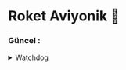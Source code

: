 # Roket Aviyonik 🚀

### Güncel :

<details> <summary> Watchdog </summary>

Interrupt Watchdog (IWDT)
RTC Watchdog Timer (RTC_WDT)

ESP32 mimarisinde iki önemli sistem watchdog’u olan Interrupt Watchdog (IWDT) ve RTC Watchdog Timer (RTC_WDT), 
uygulama koduna herhangi bir müdahaleye gerek kalmadan sistem seviyesinde otomatik olarak çalışmaktadır.
IWDT, FreeRTOS işletim sistemi tarafından her tick’te beslenerek, ISR’ların veya kritik bölümlerin sistemin kilitlenmesine neden olup olmadığını denetler. 
RTC_WDT ise, sistem açıldığında (boot aşamasında) devreye girerek, main() fonksiyonuna zamanında ulaşılamazsa otomatik reset işlemi gerçekleştirir. 
Bu iki watchdog, ESP32 sisteminin kararlı çalışmasını sağlamakta, olası kilitlenmelerde sistemin kendi kendine toparlanmasına imkân tanımaktadır.

Task Watchdog Timer (TWDT)

ESP32 platformunda kullanılan Task Watchdog Timer (TWDT), belirli görevlerin (task'ların) belirli bir süre içerisinde düzgün şekilde 
çalışıp çalışmadığını denetlemek amacıyla kullanılan bir yazılımsal koruma mekanizmasıdır. 
Kullanıcı tarafından başlatılarak aktif hâle getirilen TWDT’ye, izlenmesi istenen görevler abone edilir. 
Bu görevler, belirlenen zaman aralığında esp_task_wdt_reset() fonksiyonu ile watchdog'u “beslemeli”; aksi takdirde 
TWDT bu görevin kilitlendiğini varsayarak sistemin hata mesajı üretmesini (panic) ya da resetlenmesini sağlar.
Roket sistemleri gibi güvenlik-kritik uygulamalarda TWDT, sistemin ana görevlerinin donması, veri akışının kesilmesi veya 
infinite loop gibi yazılım hatalarının oluşması durumunda müdahale ederek sistemin kendi kendini kurtarabilmesini sağlar.

```cpp
#include "esp_task_wdt.h"

void setup() {
  // ... mevcut kurulumlar ...

  esp_task_wdt_config_t twdt_config = {
    .timeout_ms = 3000, // 3 saniye içinde resetlenmeli
    .idle_core_mask = 0, // idle task izlenmiyor
    .trigger_panic = true
  };

  esp_task_wdt_init(&twdt_config); // Watchdog’u başlat
  esp_task_wdt_add(NULL);          // Mevcut görev (loop task) TWDT’ye abone edildi
}

void loop() {
  // Uçuş kontrol fonksiyonlarını çağır
  kalkis();
  burnout();
  apogee();
  parasut();
  alcalma();
  call_lora();

  esp_task_wdt_reset(); // 🔁 watchdog'u besle

  delay(200);
}
```


## [Yapılcaklar notu](https://ostimteknikuniversitesi-my.sharepoint.com/:w:/g/personal/230201060_ostimteknik_edu_tr/EbsuAKLU0ShNoTfdPXoBlwgBV6bBdwqXOMXw21tmuLnfXQ?e=zlj0Fm)


<details> <summary> old  </summary>

![güncel Algo flowchart](https://github.com/user-attachments/assets/4ee9dc47-58e5-4329-be02-5780bf1bafeb)
![güncel Algo flowchart](https://github.com/user-attachments/assets/764aee20-59d5-423e-8e08-6983022160b2)
	
- [Eski Arayüz Reposu](https://github.com/CerenSultanCETIN/RocketInterface13.git)

<div style="display: flex; justify-content: center; gap: 20px;">
  <a href="https://github.com/user-attachments/assets/b3c92df3-6dc9-4abe-9a28-f702d46e05a6">
    <img src="https://github.com/user-attachments/assets/b3c92df3-6dc9-4abe-9a28-f702d46e05a6" alt="resim1" width="750" />
  </a>
<div style="display: flex; justify-content: center; gap: 20px;">
  <a href="https://github.com/user-attachments/assets/648fd35b-3c85-447b-8fb1-8ce616d4887b">
    <img src="https://github.com/user-attachments/assets/648fd35b-3c85-447b-8fb1-8ce616d4887b" alt="resim1" width="750" />
  </a>

### 2025.04.27 KTR şablonundan olan görevlerim : 

- Özgün UKB’lerin algoritmaları açık ve net bir şekilde açıklanmalıdır.
 Algoritma açıklanırken karmaşık ve uzun cümleler kullanılmamalı,
 akış şemaları kullanılmalıdır. 
Kullanılan algoritmaya ilişkin akış şemasında; 
algoritmada kullanılan parametrelerin hangi sensörden geldiği açık ve net bir şekilde anlatılmalıdır.
 Kurtarma sistemini tetikleyecek parametreler listelenmeli ve neden seçildiği belirtilmelidir (kullandığı parametreleri doğru sensörlerden almayan veya eksik olarak açıklayan takımlar diskalifiye edilecektir). 
Algoritma içerisinde haberleşme ve yer istasyonu ile ilgili adımlar var ise bunlar paylaşılmamalıdır.
 (besma // görselleştirerek yap)

- Özgün UKB’lerin test edilmesi kapsamında test cihazı ile Ö-UKB arasında çalışacak olan yazılımın UKB ana algoritması ile nasıl entegre edildiği ve çalışma yapısı açık şekilde algoritma şeması olarak paylaşılmalıdır. (semih/enes/besma)

### 2025.04.26
Deney videosu (Semih) 
https://drive.google.com/drive/folders/1odC9xmdg6W0WZIL8I4gqv5UqY6kFndTy?usp=sharing

### 2025.04.24 Mete başkana algoritma hakkında soru soruldu ve bunun çıktısı şöyle oldu : 

🌟 Özet Strateji:

🧠 Sensör Füzyonlama (Sensor Fusion) + 📉 Kalman Filtresi

Bu iki yöntem, farklı sensörlerden gelen verileri birleştirerek daha doğru ve güvenilir ölçümler sağlar.

⸻

💡 Elimizdeki Üç Faktör:
	1.	İvme (Accelerometer)
	•	Başlangıç ve motor bitimi (burn-out) sırasında yüksek titreşim nedeniyle barometre bozulabilir.
	•	Bunu kontrol etmek için ivmeölçer (accelerometer) kullanılır.
	•	Kalman filtresi ile filtrelenerek anlık ivme patlamalarına karşı önlem alınır.
	2.	Dikey Hız (Vertical Speed)
	•	Barometre verisinden veya ivme verisinin integralinden hesaplanabilir.
	•	Özellikle motor kapanışından sonra roketin apogee noktasına ulaşıp ulaşmadığı burada anlaşılır.
	3.	Yükseklik (Altitude)
	•	Barometrik sensör (BMP280 gibi) ile ölçülür ama burn-out ve ani basınç değişimlerinde güvenilirliği düşer.
	•	Bu nedenle ivme ve dikey hız verisiyle çapraz kontrol yapılır.

⸻

🔍 Neden Kalman Filtresi?

Kalman filtresi, sistemdeki gürültülü sensör verilerini birleştirerek en iyi tahmini yapar. Yani:
	•	Barometre + ivmeölçer verisi → Yükseklik ve dikey hızın en güvenilir hali elde edilir.
	•	Başlangıçta barometredeki hataları ivme ile check edersiniz.
	•	Hata varsa Kalman filtresi bunu “güvenilir olmayan veri” olarak değerlendirip tahminini düzeltir.

⸻

🔄 Sensör Füzyonlama
	•	Sensör füzyonlama, farklı kaynaklardan gelen verileri birleştirerek tek bir anlamlı veri seti üretir.
	•	Örneğin:
	•	BMP280 (yükseklik)
	•	MPU6050 (ivme ve gyro)
	•	Kalman filtresi ile bu sensörlerin birleşimi yapılır.

⸻

📌 Uygulamada Ne Yapılmalı?
	1.	MPU6050 → ivme ve gyro verisini oku.
	2.	BMP280 → basınca dayalı yükseklik verisini al.
	3.	Tüm bu verileri Kalman filtresi ile işleyerek:
	•	Gerçek yükseklik
	•	Dikey hız
	•	Apogee tespiti
gibi önemli bilgileri güvenilir şekilde elde et.

---

📌 KTR Raporunda Algoritma’dan Ne Bekleniyor?

- 📄 “Özgün UKB’lerin algoritmaları açık ve net bir şekilde açıklanmalıdır.”
- 📄 “Algoritma açıklanırken karmaşık ve uzun cümleler kullanılmamalı, akış şemaları kullanılmalıdır.”
- 📄 “Algoritmada kullanılan parametrelerin hangi sensörden geldiği açık ve net bir şekilde anlatılmalıdır.”
- 📄 “Kurtarma sistemini tetikleyecek parametreler listelenmeli ve neden seçildiği belirtilmelidir.”
- 📄 “Algoritma içerisinde haberleşme ve yer istasyonu ile ilgili adımlar var ise bunlar paylaşılmamalıdır.”




### 2025.04.20 / Algoritma Deney Testi / Asansör Kullanıldı hızın değişimi gözlemlendi. ( Erenle birlikte yaptık )
##### KTR de bu kısımda bizden istenilen şu şekilde yazılmış: 

- Algoritma Testleri:
Bu test ile takimlar özgün UKB'leri ile aym sensör mimarisine sahip bir prototip olusturmalidir. Prototip için devre kartinin üretilmis olmasi gerekmemektedir. Sensörler modül olarak breadboard üzerinde bir araya getirilebilir. Devre kartini üretmis olan takimlar nihai devre kartlari ile bu testi gerçeklestirebilirler.
Testin amaci ayrilma sistemini aktiflestirecek olan algoritmanin çalisma prensibinin kontrolüdür. Takimlar gerekirse algoritmalari için belirledikleri esik degerleri degistirerek ancak algoritma mantigini degistirmeden algoritmalarin1 test etmelidirler. Yapilan test sonucunda ayrilma sisteminin aktiflestirildigi görsel veya isitsel bir çikti ile gösterilmelidir.
Ornek bir test senaryosu olarak, ayrilma algoritmasinda roketin yer normali ile yaptigi açi ve irtifa degerini kullanan bir sistem için breadboard üzerine yerlestirilen bir prototip aviyonik sistemin yer ile yaptigi açi el ile degistirilebilir.
Sonrasinda ise sistem bir emis sistemi (örnegin elektrik süpürgesi) yardimiyla vakumlama yapip irtifa degisimi saglanabilir. Yapilan degisiklikler sonucun kurtarma sisteminin aktivasyonunu modellemek için bir LED lambas1 yakilabilir ya da bir ses sistemi (örnegin buzzer) aktive edilebilir. Yapilan bu adimlar en fazla 30 saniyelik bir video ile gösterilmelidir.


  https://github.com/user-attachments/assets/4e7f96be-68da-4bf2-be7a-c1ad1da02b06

  - BUNUN SESLENDİRİLMESİ YAPILMASI GEREKİYOR ASANSÖRDE ÇIKILDIĞINI VE ŞU AMAÇLA YAPILMASI GEREKTİĞİNİ SÖYLEYEN BİR MONTAJ 

<a href="https://github.com/user-attachments/assets/b571d8d4-8fc2-40d7-b4c7-0fd44b211a0b">
  <img src="https://github.com/user-attachments/assets/b571d8d4-8fc2-40d7-b4c7-0fd44b211a0b" alt="" width="450" />
</a>
<a href="https://github.com/user-attachments/assets/4e7f96be-68da-4bf2-be7a-c1ad1da02b06">
  <img src="https://github.com/user-attachments/assets/4e7f96be-68da-4bf2-be7a-c1ad1da02b06" alt="" width="450" />
</a>

### 💥 2025.03.15 / KTR Raporlarının hazırlanması 

#### Questions:

1. Kodlanış şekilleri, i2c mi SPI mı UART mı ?
2. Hazır kütüphane var mı yoksa driver mı yazılacak ?

<details> <summary> Alternatif Modül</summary> 
2025_01_25/27

GPS için araştırma sürecine girdim ancak araştırırken birkez daha aldığım GPS modülunu denemeye karar verdim, başka bir kodla EKTEDİR, Cerendeydi GPS getirdi bende test için eve getirdim. Pazartesi günü Yusuf ve Şenol hocalarla konuşmak için gideceğim Ömer de eşlik edecek inşallah o güne kadar detaylı bir GPS modül araştırma raporlamasını yapmış olur test etmiş olurum yeni kodu umarım lock olur. 

- [NEO-6M GPS MODÜL ile konum, hız, irtifa, tarih bilgisi alma | ESP VE ARDUİNO | TİNYGPS++ LİBRARY](https://www.youtube.com/watch?v=yDfn9ZEc5MA)
- [Videodaki verilen kod](https://drive.google.com/drive/folders/1Ig9ccjL5o0V9VCOxEw0sJ4Tpg6B3VTsB)
- [TinyGPS++ Library](https://github.com/mikalhart/TinyGPSPlus?tab=readme-ov-file)

--
{Elimizdeki GY-NEO6MV2 GPS Modülü}
Roket takımları genelde Adafruit Ultimate GPS Modülü veya elimizdeki GY-NEO6MV2 GPS Modülünü kullanmış 
benim beğendiğim  u-blox NEO-M8N-0 
---
Alternatif Modüller :
-----------------------------

Adafruit Ultimate GPS 

[ Adafruit Ultimate GPS Breakout - 66 channel w/10 Hz updates: Bu modül, yüksek hassasiyetli GPS verileri sağlar ve 10 Hz'e kadar güncelleme hızı sunar. Ayrıca, dahili veri kaydedici ve antene sahiptir.
](https://www.adafruit.com/product/5440)
----------------------------------------------------- --------
[ Adafruit Ultimate GPS Breakout with GLONASS + GPS - PA1616D: Bu model, hem GPS hem de GLONASS uydu sistemlerini destekler, bu sayede daha hızlı ve hassas konum belirleme imkanı sunar.](https://www.adafruit.com/product/746?utm_source=chatgpt.com)

Ublox GYGPSV1 NEO-8M GPS Modülü:
1. [Ublox GY-GPSV3 NEO-8M M8N GPS Modülü](https://www.robocombo.com/ublox-gy-gpsv3-neo-8m-m8n-gps-modulu--3196) 472,56 ₺


2. [u-blox NEO-M8N-0](https://www.mouser.com.tr/ProductDetail/u-blox/NEO-M8N-0?qs=zW32dvEIR3unZhZI0KRbew%3D%3D
)[DataSheet](https://www.mouser.com.tr/datasheet/2/1025/NEO_M8_FW3_DataSheet_UBX_15031086-3180589.pdf)


Beitian BN-220 GPS Modülü
1. [AddictiveRC](https://shop.addictiverc.com/products/beitian-bn-220-gps-module-3-6v-5-5v-ttl-level-dual-gnss-module-built-in-led-flash-for-rc-fpv-drone) $20

2. [AMAZON](https://www.amazon.com.tr/Rordigo-HMC5883-Glonass-Kurulum-Kullan%C4%B1m/dp/B0D37YDZNM) 845 ₺
   
3. [Beitian Dual BN-220 GPS GLONASS Anten Modülü TTL Seviye RC Drone Uçak](https://www.elecbee.com/tr-592-GPS-Module/tr-17610-Beitian-Dual-BN-220-GPS-GLONASS-Antenna-Module-TTL-Level-RC-Drone-Airplane 
)$17,59

4. [Tyro119 RC Drone FPV Yarışı için Beitian BN-220T GPS Modülü Çift Modülü](https://www.elecbee.com/tr-617-module-board/tr-17651-Beitian-BN-220T-GPS-Module-Dual-Module-for-Tyro119-RC-Drone-FPV-Racing) $14,32

Ublox ZED-F9P RTK GPS Modülü

-------------------------------------
başka gps modüllerine burdan bakabiliriz : 
https://www.mouser.com.tr/c/embedded-solutions/wireless-rf-modules/gnss-gps-modules/


---
</details>

-----

| **GPS Modülü** | **Kullanılan Protokoller** | **Hazır Kütüphane** | **Yazılım Platformu** | **Driver Gereksinimi** |
| --- | --- | --- | --- | --- |
| **Adafruit Ultimate GPS Breakout** | UART | **Adafruit GPS Kütüphanesi** ([GitHub](https://github.com/adafruit/Adafruit_GPS)) | Arduino, Python | Hayır, kütüphane mevcut. |
|  |  | **TinyGPS++ Kütüphanesi** ([GitHub](https://github.com/mikalhart/TinyGPSPlus)) | Arduino, ESP32, ESP8266 | Hayır, kütüphane mevcut. |
| **Adafruit Ultimate GPS + GLONASS (PA1616D)** | UART | **Adafruit GPS Kütüphanesi** ([GitHub](https://github.com/adafruit/Adafruit_GPS)) | Arduino, Python | Hayır, kütüphane mevcut. |
|  |  | **TinyGPS++ Kütüphanesi** ([GitHub](https://github.com/mikalhart/TinyGPSPlus)) | Arduino, ESP32, ESP8266 | Hayır, kütüphane mevcut. |
| **Ublox GY-GPSV3 NEO-8M** | UART | **u-blox C++/Python API** ([u-blox Docs](https://www.u-blox.com/en/docs/UBX-13003221)) | Arduino, STM32, Raspberry Pi, Python | Hayır, kütüphane mevcut. |
|  |  | **TinyGPS++ Kütüphanesi** ([GitHub](https://github.com/mikalhart/TinyGPSPlus)) | Arduino, ESP32, ESP8266 | Hayır, kütüphane mevcut. |
|  |  | **NeoGPS Kütüphanesi** ([GitHub](https://github.com/SlashDevin/NeoGPS)) | Arduino, AVR, ESP8266 | Hayır, kütüphane mevcut. |
| **Ublox NEO-6M GPS Modülü** | UART | **TinyGPS++ Kütüphanesi** ([GitHub](https://github.com/mikalhart/TinyGPSPlus)) | Arduino, ESP32, ESP8266, STM32 | Hayır, kütüphane mevcut. |
|  |  | **NeoGPS Kütüphanesi** ([GitHub](https://github.com/SlashDevin/NeoGPS)) | Arduino, AVR, ESP8266 | Hayır, kütüphane mevcut. |
|  |  | **u-blox C++/Python API** ([u-blox Docs](https://www.u-blox.com/en/docs/UBX-13003221)) | Arduino, Raspberry Pi, STM32, Python | Hayır, kütüphane mevcut. |
| **Beitian BN-220 GPS Modülü** | UART | **TinyGPS++ Kütüphanesi** ([GitHub](https://github.com/mikalhart/TinyGPSPlus)) | Arduino, ESP32, ESP8266 | Hayır, kütüphane mevcut. |
|  |  | **NeoGPS Kütüphanesi** ([GitHub](https://github.com/SlashDevin/NeoGPS)) | Arduino, AVR, ESP8266 | Hayır, kütüphane mevcut. |
| **Ublox ZED-F9P RTK GPS Modülü** | UART, I2C, SPI | **u-blox F9P RTK Kütüphanesi** ([u-blox Docs](https://www.u-blox.com/en/docs/UBX-21022705)) | Arduino, Raspberry Pi, STM32, Python | Hayır, kütüphane mevcut. |
|  |  | **TinyGPS++ Kütüphanesi** ([GitHub](https://github.com/mikalhart/TinyGPSPlus)) | Arduino, ESP32, ESP8266 | Hayır, kütüphane mevcut. |

### **Kütüphaneler ve Kullanım Alanları:**
| **Kütüphane** | **Platformlar** | **Avantajlar** | **Olası Sorunlar** |
| --- | --- | --- | --- |
| **TinyGPS++** | Arduino, ESP32, ESP8266 | Basit ve hızlı kullanım. Hızlı entegrasyon sağlar. | Bellek kısıtlaması olan projelerde yetersiz olabilir, örneğin düşük bellekli cihazlarda. |
| **NeoGPS** | Arduino, AVR, ESP8266 | Düşük bellek kullanımı, hızlı veri işleme. Gerçek zamanlı verileri işlemek için optimize edilmiştir. | Yapılandırması daha karmaşık olabilir, başlangıç seviyesindeki kullanıcılar için zorlayıcı olabilir. |
| **u-blox API** | Arduino, STM32, Raspberry Pi | Gelişmiş veri işleme, GNSS desteği, yüksek doğruluklu veriler sağlar. | Basit projelerde fazla karmaşık ve donanım gereksinimleri yüksek olabilir. Ayrıca, API'yi kullanmak için biraz daha fazla öğrenme süresi gerekebilir. |
| **u-blox F9P RTK** | Arduino, STM32, Raspberry Pi | RTK (Real-Time Kinematic) desteği, çoklu GNSS Global Navigation Satellite System) sistemlerini destekler, yüksek doğruluk sağlar (santimetre seviyesinde). | Yüksek maliyet, karmaşık yapılandırma, yüksek donanım gereksinimi. |


### 🤔🧐 2025_01_31 / ÖTR Rapor incelemesi ve geçmiş raporları inceleme notlarım: 

- Geçen sene finalist olan takım gps için [bunu](https://www.mouser.com.tr/ProductDetail/u-blox/MAX-8Q-0?qs=DPoM0jnrROXs29tEjk5Xmw%3D%3D) kullanmışlar güç tüketimi bakımından daha az olduğu ve daha hızlı güncelleme hızı için bunu kullandıklarını düşünüyordum Mete başkan " Fazla profesyonel bir ürün , Bunu kullanmamız zor olur. Önce elimizdekiyle işi bitirelim sonra geçmeyi deneriz" dedi.
- 

### 🌚🤝 2025_01_29 / Şartname toplantısı sonrası bazı notlar ve sorular:

- İrtifa 
- Enlem
- Boylam

bilgisi olmak zorunda.

- Jireskoptan gelen verinin birinimi dps mi ?
- Ivmenin birimi g-force mudur ?

yoksa başka bir şey olup onu dönüştürmemiz mi gerekir ?

<a href="(https://github.com/user-attachments/assets/f52d8408-84fa-4977-bce8-330be7c3f8ec)">
    <img src="https://github.com/user-attachments/assets/f52d8408-84fa-4977-bce8-330be7c3f8ec" alt="resim7" width="400" />
  </a>

- USB -TTL olan bağlantı nasıl yapacağız onunla ilgili bir araştırma yapılmalı ? 
- yaptığımız form uygulamasını nasıl export edip onu desktop app yapmamız gerekiyor? 

- HYI denilen sistemin com bağlantı ayarları ile ilgili birkaç madde var onu anlamadık.

### 💥🤙 2025.01.27 / GPS ilk kez çalıştı !.. 

bu [kodu](https://github.com/eren-gokce/racoon/blob/main/gpsTest/gpsModuleVakasi.ino) denedik ve çalıştı. Veri aldık ancak şöyle bir durum var , [NMEA DECODER](https://swairlearn.bluecover.pt/nmea_analyser) da çevirmemiz ve o şekilde Latitude, Longitude, Time çıktılarını anlamamız gerekti.

<a href="https://github.com/user-attachments/assets/7f5c361f-0555-460b-aa46-07284a1dbdd8">
  <img src="https://github.com/user-attachments/assets/7f5c361f-0555-460b-aa46-07284a1dbdd8" alt="resim1" width="450" />
</a>
<a href="https://github.com/user-attachments/assets/16cb8f80-afea-4d90-a05c-b67961d86f9f">
  <img src="https://github.com/user-attachments/assets/16cb8f80-afea-4d90-a05c-b67961d86f9f" alt="resim2" width="450" />
</a>
<a href="https://github.com/user-attachments/assets/33fd836e-89a2-4c3f-a062-ecb3575717f9">
  <img src="https://github.com/user-attachments/assets/33fd836e-89a2-4c3f-a062-ecb3575717f9" alt="resim3" width="450" />
</a>
<a href="https://github.com/user-attachments/assets/0d57ecf8-1266-4181-a1d9-74a077fec470">
  <img src="https://github.com/user-attachments/assets/0d57ecf8-1266-4181-a1d9-74a077fec470" alt="resim4" width="450" />
</a>
<details>
   
<summary> Plan Algoritması: GPS Verisinin Alınması, Decode Edilmesi ve Gösterimi </summary>

#### **1. Başlangıç**
- **Arduino'dan NMEA verisi alınması için gerekli seri port ayarlarını yap.**
  - COM port ve baud rate değerlerini belirle.
  - Seri portu açarak Arduino'dan veri okumayı başlat.

---

#### **2. Veri Alımı**
1. **Arduino'dan gelen veriyi seri port üzerinden oku.**
   - Her satırın bir NMEA cümlesi olduğunu varsay.
   - NMEA cümlelerini satır bazında al (ör. `$GPGLL`, `$GPRMC`).

2. **NMEA cümlelerini bir buffer içine kaydet.**
   - Cümle tamamlandığında (satır sonu `\n` görüldüğünde), decode işlemine geç.

---

#### **3. Decode İşlemi**
1. **Filtreleme:**
   - Gelen veriyi kontrol et.
   - Yalnızca `$GPGLL` veya `$GPRMC` cümlelerini işle.

2. **Veri Ayrıştırma:**
   - `NmeaParser` kullanarak cümleleri otomatik decode et.
     - `$GPGLL`: Latitude, Longitude, UTC Time.
     - `$GPRMC`: Latitude, Longitude, UTC Time ve ek olarak hız/yön bilgisi.
   - Ayrıştırılan değerleri geçerli formatta (ondalık derece) hesapla.

3. **Koordinatları Ondalık Dereceye Dönüştür:**
   - Latitude ve Longitude değerlerini derece/dakika formatından ondalık dereceye çevir.

---

#### **4. Arayüz Güncellemesi**
1. **Enlem, boylam ve zamanı arayüzde göster:**
   - Latitude, Longitude ve Time bilgilerini bir `TextBox` veya `Label` içinde güncelle.

2. **Harita Güncellemesi:**
   - Harita üzerindeki mevcut marker'ı temizle.
   - Yeni Latitude ve Longitude değerleriyle bir marker ekle.
   - Haritayı marker’ın bulunduğu konuma merkezle.

---

#### **5. Verilerin Yedeklenmesi**
1. **Ayrıştırılan tüm verileri bir CSV dosyasına yaz.**
   - Dosya mevcut değilse, başlık satırı ekle: `Latitude,Longitude,Time`.
   - Yeni bir veri alındığında, bu veriyi dosyaya ekle:
     ```
     Latitude, Longitude, Time
     39.968672, 32.743390, 13:45:16
     ```

2. **Veri güvenliği için dosya işlemlerini doğru yönet:**
   - Dosya açıkken hatalardan korunmak için try-catch bloğu kullan.

---

#### **6. Anlık Konum Takibi**
1. **Yeni veri geldiğinde mevcut veriyi geçersiz kıl:**
   - Haritada yalnızca en güncel veriyi göster.
   - Haritayı sürekli yeni gelen veriyle güncelle.

2. **Daha önce gelen tüm verileri CSV dosyasına sakla:**
   - Harita güncellenirken eski veriler kaybolmaz, yalnızca yedeklenir.

---

#### **7. Hata Yönetimi**
1. **Seri Port:**
   - Port açık değilse kullanıcıyı uyar ve programı durdur.
   - Hatalı port seçimi yapılırsa, kullanıcıya uygun mesaj göster.

2. **Decode İşlemi:**
   - Geçersiz bir NMEA cümlesi gelirse, işlemi atla ve bir sonraki satıra geç.

3. **Dosya İşlemleri:**
   - CSV dosyasına yazarken oluşabilecek hataları yönet.

---

#### **8. Programın Sonlandırılması**
- Seri port bağlantısını kapat.
- Haritayı son gösterilen konumda bırak.
- Yedeklenen veriler CSV dosyasında eksiksiz bir şekilde bulunmalı.

---

### **Algoritma Akışı**

```plaintext
Başla
↓
Seri portu aç ve GPS modülünden veri al
↓
Her satırı oku:
    Eğer `$GPGLL` veya `$GPRMC` ile başlıyorsa:
        → NmeaParser kullanarak veriyi ayrıştır
        → Latitude, Longitude ve UTC Time bilgilerini çıkar
        → Koordinatları ondalık dereceye dönüştür
        → Arayüzü güncelle: Enlem, Boylam ve Zaman bilgilerini göster
        → Haritada konumu güncelle: Marker ekle ve haritayı merkeze al
        → Veriyi `gps_data.csv` dosyasına yedekle
    Değilse:
        → Bir sonraki satıra geç
↓
Yeni veri geldikçe işlemi tekrarla
↓
Hata varsa kullanıcıyı bilgilendir
↓
Program sonlandırıldığında:
    → Seri portu kapat
    → Haritayı ve CSV dosyasını kaydet
Bitti
```

---

</details>

<details><summary>Plan: Seri Porttan Gelen NMEA Verisini Otomatik Decode Etme ve İşleme </summary>
   
###### **1. Gerekenler**
- **Kütüphaneler:**
  1. **NmeaParser**:
     - NMEA verilerini otomatik olarak ayrıştırmak için kullanılır.
     - `$GPGLL`, `$GPRMC`, `$GPGGA` gibi standart NMEA cümlelerini destekler.
     - **Yükleme:** 
       ```bash
       Install-Package NmeaParser
       ```
  2. **GMap.NET**:
     - Harita üzerinde konum göstermek için kullanılır.
     - Google Maps, OpenStreetMap gibi sağlayıcılardan veri alır.

- **Donanım:**
  - Arduino + GPS modülü
  - Bilgisayara USB ile bağlı Arduino cihazı

---

###### **2. Uygulama Akışı**

1. **Seri Porttan Veri Alımı:**
   - Arduino, GPS modülünden aldığı NMEA cümlelerini seri port üzerinden bilgisayara gönderir.
   - C# uygulaması, bu verileri seri port dinleyicisiyle alır.

2. **NMEA Verisinin Decode Edilmesi:**
   - Tüm NMEA cümleleri `NmeaParser` ile işlenir.
   - `$GPGLL` veya `$GPRMC` cümlelerinden:
     - **Latitude** (Enlem),
     - **Longitude** (Boylam),
     - **UTC Time** bilgileri ayrıştırılır.

3. **Harita Üzerinde Gösterim:**
   - Ayrıştırılan Latitude ve Longitude bilgileri, **GMap.NET** kullanılarak harita üzerinde marker (işaretleyici) olarak gösterilir.
   - Harita, yeni konuma göre merkezlenir.

4. **Verilerin Yedeklenmesi:**
   - Decode edilen tüm veriler, bir CSV dosyasına şu formatta kaydedilir:
     ```
     Latitude, Longitude, Time
     ```

---

###### **3. Teknik Detaylar**

##### **A. NMEA Verisini Decode Etme**
1. **$GPGLL Cümlesi:**
   - **Format:** `$GPGLL,<latitude>,<N/S>,<longitude>,<E/W>,<UTC time>,<status>,<checksum>`
   - Örnek:
     ```
     $GPGLL,3958.12035,N,03244.60339,E,134516.00,A*61
     ```
   - Ayrıştırılacak Değerler:
     - `Latitude`: 39°58.12035' N → 39.96867267
     - `Longitude`: 32°44.60339' E → 32.74339065
     - `UTC Time`: 13:45:16

2. **$GPRMC Cümlesi:**
   - **Format:** `$GPRMC,<UTC time>,<status>,<latitude>,<N/S>,<longitude>,<E/W>,<speed>,<course>,<date>,...`
   - Örnek:
     ```
     $GPRMC,134517.00,A,3958.12036,N,03244.60344,E,0.601,,270125,,,A*74
     ```
   - Ek olarak:
     - Hız bilgisi `speed` ve yön bilgisi `course` ayrıştırılabilir.

3. **Ondalık Dereceye Dönüştürme:**
   - Derece/Dakika formatını ondalık dereceye dönüştürmek için:
     ```csharp
     private double ConvertToDecimal(string degreeString, string direction)
     {
         double degrees = double.Parse(degreeString.Substring(0, 2));
         double minutes = double.Parse(degreeString.Substring(2));
         double decimalDegrees = degrees + (minutes / 60);

         if (direction == "S" || direction == "W")
             decimalDegrees *= -1;

         return decimalDegrees;
     }
     ```

---

###### **B. Haritada Gösterim**
1. **GMap.NET Harita Ayarları:**
   ```csharp
   private void InitializeMap()
   {
       gMapControl1.MapProvider = GMapProviders.GoogleMap; // Harita sağlayıcı
       GMaps.Instance.Mode = AccessMode.ServerOnly;
       gMapControl1.Position = new PointLatLng(39.92077, 32.85411); // Başlangıç pozisyonu
       gMapControl1.MinZoom = 1;
       gMapControl1.MaxZoom = 20;
       gMapControl1.Zoom = 15;

       markersOverlay = new GMapOverlay("markers");
       gMapControl1.Overlays.Add(markersOverlay);
   }

   private void UpdateMap(double latitude, double longitude)
   {
       markersOverlay.Markers.Clear(); // Eski markerları temizle
       PointLatLng point = new PointLatLng(latitude, longitude);
       GMarkerGoogle marker = new GMarkerGoogle(point, GMarkerGoogleType.red_dot);
       markersOverlay.Markers.Add(marker);
       gMapControl1.Position = point;
   }
   ```

2. **Marker Güncelleme:**
   - Yeni konum geldiğinde marker haritada güncellenir ve harita otomatik olarak merkezlenir.

---

##### **C. Verilerin Yedeklenmesi**
1. **CSV Formatında Kaydetme:**
   ```csharp
   private void SaveToCsv(double latitude, double longitude, string utcTime)
   {
       string filePath = "gps_data.csv";

       if (!File.Exists(filePath))
       {
           File.WriteAllText(filePath, "Latitude,Longitude,Time\n"); // Başlık satırı
       }

       File.AppendAllText(filePath, $"{latitude},{longitude},{utcTime}\n");
   }
   ```

2. **Her Yeni Veri Geldiğinde Kaydetme:**
   - `$GPGLL` veya `$GPRMC` cümlesi decode edildikten sonra, bu fonksiyon çağrılır.

---

##### **4. Özet**
- **Kütüphaneler:**
  1. `NmeaParser`: NMEA cümlelerini decode etmek için.
  2. `GMap.NET`: Harita üzerinde konum göstermek için.

- **Uygulama Akışı:**
  1. Arduino’dan seri port üzerinden NMEA verileri alınır.
  2. `$GPGLL` veya `$GPRMC` cümleleri filtrelenir.
  3. Latitude, Longitude ve Time bilgileri ayrıştırılır.
  4. Decode edilen veriler:
     - Harita üzerinde marker olarak gösterilir.
     - `gps_data.csv` dosyasına kaydedilir.
</details>
<details>

<summary> Örnek kod GPT: </summary>

using System;
using System.IO.Ports;
using System.Windows.Forms;
using GMap.NET;
using GMap.NET.MapProviders;
using GMap.NET.WindowsForms;
using GMap.NET.WindowsForms.Markers;
using System.IO;
using NmeaParser;
using NmeaParser.Messages;
public partial class MainForm : Form
{
    private SerialPort serialPort;
    private GMapOverlay markersOverlay;

    public MainForm()
    {
        InitializeComponent();
        InitializeMap();
    }

    // 1. Harita Başlangıç Ayarları
    private void InitializeMap()
    {
        gMapControl1.MapProvider = GMapProviders.GoogleMap; // Google Maps sağlayıcı
        GMaps.Instance.Mode = AccessMode.ServerOnly;
        gMapControl1.Position = new PointLatLng(39.92077, 32.85411); // Ankara başlangıç pozisyonu
        gMapControl1.MinZoom = 1;
        gMapControl1.MaxZoom = 20;
        gMapControl1.Zoom = 15;

        markersOverlay = new GMapOverlay("markers");
        gMapControl1.Overlays.Add(markersOverlay);
    }

    // 2. Seri Port Bağlantısını Aç
    private void btnConnect_Click(object sender, EventArgs e)
    {
        serialPort = new SerialPort
        {
            PortName = cmbPorts.Text, // Kullanıcıdan seçilen COM port
            BaudRate = 9600,
            DataBits = 8,
            Parity = Parity.None,
            StopBits = StopBits.One
        };

        serialPort.DataReceived += SerialPort_DataReceived; // Veri geldiğinde tetiklenecek
        serialPort.Open();
        MessageBox.Show("Bağlantı Başarılı!");
    }

    // 3. Seri Port Bağlantısını Kapat
    private void btnDisconnect_Click(object sender, EventArgs e)
    {
        if (serialPort != null && serialPort.IsOpen)
        {
            serialPort.Close();
            MessageBox.Show("Bağlantı Kapatıldı!");
        }
    }

    // 4. Seri Port Üzerinden Veri Al
    private void SerialPort_DataReceived(object sender, SerialDataReceivedEventArgs e)
    {
        string nmeaData = serialPort.ReadLine();
        try
        {
            var message = NmeaMessage.Parse(nmeaData); // NmeaParser ile ayrıştırma

            if (message is Gll gll) // Eğer $GPGLL mesajı geldiyse
            {
                ProcessGllMessage(gll);
            }
            else if (message is Rmc rmc) // Eğer $GPRMC mesajı geldiyse
            {
                ProcessRmcMessage(rmc);
            }
        }
        catch (Exception ex)
        {
            Console.WriteLine($"Decode hatası: {ex.Message}");
        }
    }

    // 5. GPGLL Mesajını İşle
    private void ProcessGllMessage(Gll gll)
    {
        double latitude = gll.Latitude;
        double longitude = gll.Longitude;
        string time = gll.Time.ToString();

        // Arayüz Güncelle
        UpdateUI(latitude, longitude, time);

        // Haritada Göster
        UpdateMap(latitude, longitude);

        // CSV'ye Kaydet
        SaveToCsv(latitude, longitude, time);
    }

    // 6. GPRMC Mesajını İşle
    private void ProcessRmcMessage(Rmc rmc)
    {
        double latitude = rmc.Latitude;
        double longitude = rmc.Longitude;
        string time = rmc.FixTime.ToString();

        // Arayüz Güncelle
        UpdateUI(latitude, longitude, time);

        // Haritada Göster
        UpdateMap(latitude, longitude);

        // CSV'ye Kaydet
        SaveToCsv(latitude, longitude, time);
    }

    // 7. Arayüzü Güncelle
    private void UpdateUI(double latitude, double longitude, string time)
    {
        this.Invoke((MethodInvoker)delegate
        {
            txtLatitude.Text = latitude.ToString("F6");
            txtLongitude.Text = longitude.ToString("F6");
            txtTime.Text = time;
        });
    }

    // 8. Haritayı Güncelle
    private void UpdateMap(double latitude, double longitude)
    {
        markersOverlay.Markers.Clear(); // Önceki markerları temizle
        PointLatLng point = new PointLatLng(latitude, longitude);
        GMarkerGoogle marker = new GMarkerGoogle(point, GMarkerGoogleType.red_dot);
        markersOverlay.Markers.Add(marker);
        gMapControl1.Position = point;
    }

    // 9. CSV Dosyasına Kaydet
    private void SaveToCsv(double latitude, double longitude, string utcTime)
    {
        string filePath = "gps_data.csv";

        if (!File.Exists(filePath))
        {
            File.WriteAllText(filePath, "Latitude,Longitude,Time\n"); // Başlık satırı
        }

        File.AppendAllText(filePath, $"{latitude},{longitude},{utcTime}\n");
    }
}


</summary>
</details>

----

<details>
   <summary>Yazılım ve Donanım Arasındaki Haberleşme Mantığını anlamak için yaptığım deneylerin döküman repoları :  </summary>
(about one month ago)

1. [LedBlinkingCsharpArduino](https://github.com/besmabakirci1/LedBlinkingCsharpArduino/tree/main)
2. [Real-Time-Data-Visualization-with-BMP280-and-cSharp](https://github.com/besmabakirci1/Real-Time-Data-Visualization-with-BMP280-and-cSharp/tree/master)
--
</details>
<details>
<summary> 2025_01_07 / versiyon hatası ve çalışmayan GPS </summary> 

🕙09:00-15:28

groundStation.cs 26th line there is "private GMapControl gmapcontrol = new ; " line getting unhendeled exception error aldığımız hatayı bir türlü çözemedik versiyon hatasından kaynaklı bir exception error alıyoruz gpt sorduk araştırdık diğer insanların yaptığı repoları inceledim lakin işe yarar bir çıktı alamadık.

Bulduğumuz işe yarayabilir repolar :
------------------------------------
- [1.REPO](https://github.dev/noant/Lazurite/blob/f8575b9de67a86cb28040c8db34052900a726641/Lazurite/LazuriteUI.Windows.Main/Statistics/Views/GeolocationViewImplementation/LocationsView.xaml.cs#L27#L68)
- [2.REPO](https://github.dev/AliFlux/VectorTileRenderer/blob/b76ccdd010bb1f6b6a8c749d8c0f261977013a20/Gmap.Demo.WinForms/Form1.cs#L16#L40)
- [3.REPO](https://github.dev/disdain13/PokeRoadie/blob/d40914458baf29796c5d31ba5e2cfe703d536ca3/PokeRoadie/Forms/MainForm.cs#L20#L47)

   Alınan Hata : Could not load type 'GMap.NET.Singleton`1' from assembly 'GMap.NET.Core, Version=2.1.6.0, Culture=neutral, PublicKeyToken=b85b9027b614afef'
      NOT : Hata .Net uzantılı bir proje oluşturduğumuzda giderildi. Ceren Hanıma sevgilerimizle :) 

Gps satın almıştım onu denemeye çalıştık ama açık havada olması gerektiğinden olumlu bir çıktı alamadık, çalışıp çalışmadığını bilmiyoruz.
   
🕞 15:30-18:28  

Yanıp sönmeye başladı ama hiç bir şey yazdırmıyo
Sinyal kontolü için bunu denedim Rx Tx değiştirip 10 11 yaptım.
Rx Tx 10 (eskiden 3 yaptim calismadi port okuyor ama yok ) 
Tx Rx 11 (eskiden 4 yaptim calismadi port okuyor ama yok)
Gnd Gnd
Vcc 5v 

dışarda çok beklememe rağmen çalışmadı, bir yerlerim dondu :/ sağlık olsun ne yapalım efenim.. yarın terasta deneyeceğiz cerenle :) umarım olur.

[Gps Module Vakası Repom](https://github.com/besmabakirci1/gpsModuleVakasi/tree/main)
</details>



# [ Ömer Faruk Çift & Berru Erkul, Once Said ] 

## ⚡️ Roket Uçuş Algoritması Açıklaması
### FLOWCHART ÖTR İÇİN 
![ötr için drawio (1)](https://github.com/user-attachments/assets/f24c6af1-ad4f-4e07-b224-e7d90b5a494d)




### FLOWCHART Bizim için
![roketcimms drawio](https://github.com/user-attachments/assets/66848fb9-5c2b-4711-82d9-dc0a1c9d0c85)




### Kütüphaneler
Kodda kullanılan temel kütüphaneler şunlardır:

- `Adafruit_MPU6050.h`: **MPU6050** ivmeölçer ve jiroskop sensörü için Adafruit kütüphanesi.
- `Adafruit_BMP280.h`: **BMP280** barometrik basınç sensörü için Adafruit kütüphanesi.
- `Adafruit_Sensor.h`: Adafruit'in sensör arabirimi.
- `Wire.h`: **I2C** haberleşme için kullanılan kütüphane.
- `SPI.h`: **SPI** haberleşme kütüphanesi.

## Değişkenler ve Kalman Filtresi

<details> <summary> Değişkenler </summary>
  
```cpp
float Q = 0.001; // Süreç gürültü kovaryansı
float R = 0.03;  // Ölçüm gürültü kovaryansı
float P = 1;     // Hata kovaryansı
float K;         // Kalman kazancı
float filteredX = 0, filteredY = 0, filteredZ = 0;
float axOffset = 0, ayOffset = 0, azOffset = 0;
float gxOffset = 0, gyOffset = 0, gzOffset = 0;
float baseAltitude = 0;
float h = bmp.readAltitude(1030.9);
float a = sqrt(pow(axOffset, 2) + pow(ayOffset, 2) + pow(azOffset, 2));
```

- **Kalman Filtresi** kullanılarak sensör verileri gürültüden arındırılır.
- **Kovaryans**, iki değişkenin birbirleriyle nasıl değiştiğini ölçen bir istatistiksel değerdir; pozitifse aynı yönde, negatifse ters yönde değiştiklerini gösterir.
</details>


<details> <summary> Kalman Filtre Fonksiyonu </summary>

  ```cpp
float applyKalmanFilter(float measurement, float &estimate) {
    P += Q;
    K = P / (P + R);
    estimate = estimate + K * (measurement - estimate);
    P *= (1 - K);
    return estimate;
}
```

- `applyKalmanFilter` fonksiyonu, ölçülen veriyi süzerek daha doğru bir tahmin üretir.

</details>

## Sensör Kalibrasyonu
<details> <summary> Sensör Kalibrasyon Kodu </summary>

```cpp
void sensorKalibrasyonu() {
    Serial.println("Sensör kalibrasyonu başlatılıyor");
    sensors_event_t a, g, temp;
    int calibrationLoops = 1000;

    for (int i = 0; i < calibrationLoops; i++) {
        mpu.getEvent(&a, &g, &temp);
        axOffset += a.acceleration.x;
        ayOffset += a.acceleration.y;
        azOffset += a.acceleration.z;
        gxOffset += g.gyro.x;
        gyOffset += g.gyro.y;
        gzOffset += g.gyro.z;
        delay(5);
    }

    axOffset /= calibrationLoops;
    ayOffset /= calibrationLoops;
    azOffset /= calibrationLoops;
    gxOffset /= calibrationLoops;
    gyOffset /= calibrationLoops;
    gzOffset /= calibrationLoops;
    baseAltitude = bmp.readAltitude(1030.9);
    Serial.println("Kalibrasyon tamamlandı.");
}
```
- Sensör verilerinin **ortalaması** alınarak **gürültü azaltılır**.
- **MPU6050** ve **BMP280** için referans değerler belirlenir.
  
</details>

## MPU ve BMP Kontrol Fonksiyon

<details><summary> MPU ve BMP Kontrol Fonksiyon Kodu </summary>
  
Bu fonksiyonlar **MPU6050** ve **BMP280** sensörlerinin çalışıp çalışmadığını kontrol eder.

```cpp
void MPU() {
    for (int i=0; i<3; i++) {
        if (!mpu.begin()) {
            Serial.println("Failed to find MPU6050 chip");
            MPU(); // Çalışmazsa tekrar başlat
        }
    }
    Serial.println("MPU çalışmaya hazır");
}
```

```cpp
void BMP() {
    unsigned status = bmp.begin(0x76);
    for (int i=0; i<3; i++) {
        if (!status) {
            Serial.println(F("BMP280 sensörü bulunamadı!"));
            while (1) delay(10);
        }
    }
}
```
</details>


## Uçuş Algoritması Fonksiyonları

<details><summary> roketHareketEtmiyor, LiffOff , Apogee , Paraşüt Açılma Kontrolü , Roket Yere İndiğinde Kontrol </summary>

### Roket Hareket Etmezse
```cpp
void roketHareketEtmiyor() {
    if(h==){
    axOffset = sensor.acceleration.x;//offsetleri sabitliyoruz değer alınmıyo
    ayOffset = sensor.acceleration.y;
    azOffset = sensor.acceleration.z;
    gxOffset = sensor.gyro.x;
    gyOffset = sensor.gyro.y;
    gzOffset = sensor.gyro.z;
}
    else{ // uçmaya başlarsa kalibrasyondaki ofsetleri bir kere alıp devam ediyoruz sensor kalibrasyonundaki kod
        mpu.getEvent(&a, &g, &temp);
        axOffset += a.acceleration.x;
        ayOffset += a.acceleration.y;
        azOffset += a.acceleration.z;
        gxOffset += g.gyro.x;
        gyOffset += g.gyro.y;
        gzOffset += g.gyro.z;
        delay(500);

    axOffset /= calibrationLoops;
    ayOffset /= calibrationLoops;
    azOffset /= calibrationLoops;
    gxOffset /= calibrationLoops;
    gyOffset /= calibrationLoops;
    gzOffset /= calibrationLoops;

    referansYukseklik = bmp.readAltitude(1030.9); // Referans yükseklik alınması
    }
```
 Eğer roket kalibrasyonu tamamladıktan sonra uçuşa geçmezse uygulanacak tarife   
 
### Liff Off 

```cpp
void LiffOff(){// Başlangıç noktası

for (int i=0; i<3; i++){
  if (h>referansYukseklik && a> kalibrasyondan alınan ivme){// ivmeyi bilemedik 
    delay(100);
  }
  else {
    roketHareketEtmiyor();
    delay(10000);
    LiffOff();
  }
}
  Serial.println("ucus saglandi");
}
}
```
 Roketin belirli bir yükseklik ve ivme eşiğini geçtiğinde uçuş moduna geçtiğini belirler.


### Apogee (Tepe Noktası)
  
```cpp
void apogee() {
    for (int i=0; i<3; i++) {
        if (pitch < 0 && dikey hız <= 0 && h1 < h2) {
            delay(500);
        } else {
            delay(500);
            apogee();
        }
    }
    Serial.println("Apogee ulaşıldı");
}
```
 Roketin **apogee'ye ulaşıp ulaşmadığını** kontrol eder.
  
### Paraşüt Açılma Kontrolü

  ```cpp
void parasut2() {
    for (int i=0; i<3; i++) {
        if (400 < h && h < 600) {
            delay(500);
        } else {
            delay(500);
            parasut2();
        }
    }
    Serial.println("İkinci paraşüt açılabilir");
}
```

 **400m ile 600m** arasında ikinci paraşütün açılmasına izin verir.
  

### Roket Yere İndiğinde Kontrol  
  
```cpp
void alcalmaKontrol() {
    for (int i=0; i<3; i++) {
        if (h1 == h2 && dikey hız == 0 && a == 0) {
            delay(500);
        } else {
            delay(500);
            alcalmaKontrol();
        }
    }
    Serial.println("Roket yerde, GPS verisi alın");
}
```


</details>

## Ana `setup` ve `loop`
  
### `setup` Fonksiyonu
- Sensörleri başlatır.
- Kalibrasyon işlemlerini gerçekleştirir.
- `MPU`, `BMP`, `GPS` ve `lora` modüllerini kontrol eder.

### `loop` Fonksiyonu
- **MPU6050** ve **BMP280**'den verileri okur ve **Kalman filtresi** uygular.
- Uçuşun her aşamasını denetleyerek **uçuş kontrolü**, **apogee**, **paraşüt açılma** ve **iniş kontrolü** fonksiyonlarını çalıştırır.
- Roketin yere indiğinde GPS verisini kaydeder.

## 🪡 EEPROM, **GPS** ve **LoRa** modüllerinin entegrasyonu daha sonra eklenecek.
----

# [ Eren Gökçe, Once Said ] 

## [Yaptıklarımı not aldığım link](https://docs.google.com/document/d/1Ugchummm-yzFRAeQpJfb2bQv5UT_bcpwTwR8XtCUR0M/edit?usp=sharing)

</details>




- [Teknofest şartnamesi](https://cdn.teknofest.org/media/upload/userFormUpload/TEKNOFEST-2025_Roket_Yar%C4%B1%C5%9Fmas%C4%B1_%C5%9Eartnamesi_PfkB5.pdf)

- [Hakem yer istasyonu şartnamesi](https://github.com/user-attachments/files/18579452/EK-7_Hakem_Yer_Istasyonu_y52A5.1.docx)

- [Yeni Arayüz](https://github.com/besmabakirci1/RocketUI2025)
